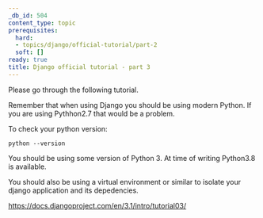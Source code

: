 ```yaml
---
_db_id: 504
content_type: topic
prerequisites:
  hard:
  - topics/django/official-tutorial/part-2
  soft: []
ready: true
title: Django official tutorial - part 3
---
```


Please go through the following tutorial.

Remember that when using Django you should be using modern Python. If you are using Pythhon2.7 that would be a problem.

To check your python version:

```
python --version
```

You should be using some version of Python 3. At time of writing Python3.8 is available.

You should also be using a virtual environment or similar to isolate your django application and its depedencies.

https://docs.djangoproject.com/en/3.1/intro/tutorial03/